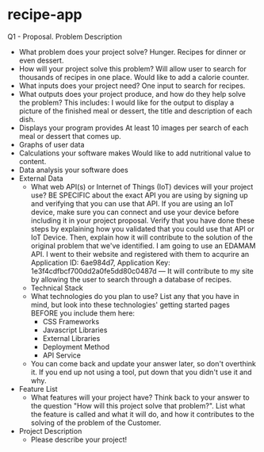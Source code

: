 # recipe-app
Q1 - Proposal.
Problem Description
- What problem does your project solve?
Hunger. Recipes for dinner or even dessert.  
- How will your project solve this problem?
Will allow user to search for thousands of recipes in one place. Would like to add a calorie counter.
- What inputs does your project need?
One input to search for recipes.
- What outputs does your project produce, and how do they help solve the problem? This includes:
I would like for the output to display a picture of the finished meal or dessert, the title and description of each dish.
- Displays your program provides
At least 10 images per search of each meal or dessert that comes up.
- Graphs of user data
- Calculations your software makes
Would like to add nutritional value to content.
- Data analysis your software does
- External Data
    - What web API(s) or Internet of Things (IoT) devices will your project use? BE SPECIFIC about the exact API you are using by signing up and verifying that you can use that API. If you are using an IoT device, make sure you can connect and use your device before including it in your project proposal. Verify that you have done these steps by explaining how you validated that you could use that API or IoT Device. Then, explain how it will contribute to the solution of the original problem that we've identified.
    I am going to use an EDAMAM API. I went to their website and registered with them to acqurire          an Application ID: 6ae984d7, Application Key: 1e3f4cdfbcf700dd2a0fe5dd80c0487d	—
    It will contribute to my site by allowing the user to search through a database of recipes.
    - Technical Stack
    - What technologies do you plan to use? List any that you have in mind, but look into these technologies' getting started pages BEFORE you include them here:
        - CSS Frameworks
        - Javascript Libraries
        - External Libraries
        - Deployment Method
        - API Service
    - You can come back and update your answer later, so don't overthink it. If you end up not using a tool, put down that you didn't use it and why.
- Feature List
    - What features will your project have? Think back to your answer to the question "How will this project solve that problem?". List what the feature is called and what it will do, and how it contributes to the solving of the problem of the Customer.
- Project Description
    - Please describe your project!

